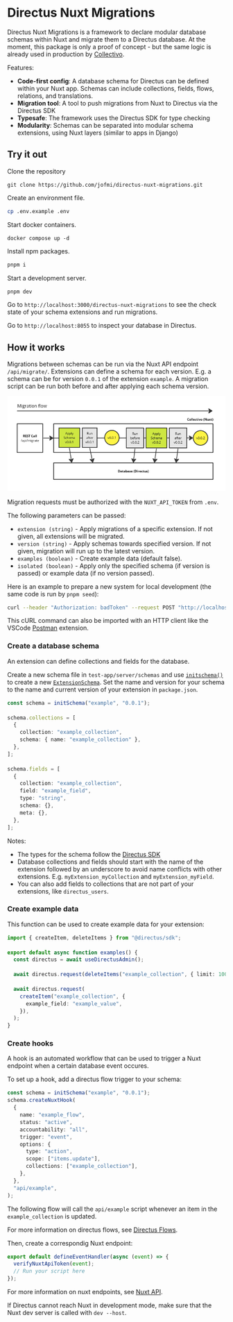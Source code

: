 # Directus Nuxt Migrations

Directus Nuxt Migrations is a framework to declare modular database schemas within Nuxt and migrate them to a Directus database. At the moment, this package is only a proof of concept - but the same logic is already used in production by [Collectivo](https://github.com/collectivo-dev/collectivo).

Features:

- **Code-first config**: A database schema for Directus can be defined within your Nuxt app. Schemas can include collections, fields, flows, relations, and translations.
- **Migration tool**: A tool to push migrations from Nuxt to Directus via the Directus SDK
- **Typesafe**: The framework uses the Directus SDK for type checking
- **Modularity**: Schemas can be separated into modular schema extensions, using Nuxt layers (similar to apps in Django)

## Try it out

Clone the repository

```shell
git clone https://github.com/jofmi/directus-nuxt-migrations.git
```

Create an environment file.

```bash
cp .env.example .env
```

Start docker containers.

```
docker compose up -d
```

Install npm packages.

```sh
pnpm i
```

Start a development server.

```sh
pnpm dev
```

Go to `http://localhost:3000/directus-nuxt-migrations` to see the check state of your schema extensions and run migrations.

Go to `http://localhost:8055` to inspect your database in Directus.

## How it works

Migrations between schemas can be run via the Nuxt API endpoint `/api/migrate/`. Extensions can define a schema for each version. E.g. a schema can be for version `0.0.1` of the extension `example`. A migration script can be run both before and after applying each schema version.

![Migration flow](docs/migrations.png)

Migration requests must be authorized with the `NUXT_API_TOKEN` from `.env`.

The following parameters can be passed:

- `extension (string)` - Apply migrations of a specific extension. If not given, all extensions will be migrated.
- `version (string)` - Apply schemas towards specified version. If not given, migration will run up to the latest version.
- `examples (boolean)` - Create example data (default false).
- `isolated (boolean)` - Apply only the specified schema (if version is passed) or example data (if no version passed).

Here is an example to prepare a new system for local development (the same code is run by `pnpm seed`):

```sh
curl --header "Authorization: badToken" --request POST "http://localhost:3000/api/migrate/?examples=true"
```

This cURL command can also be imported with an HTTP client like the VSCode [Postman](https://www.postman.com/) extension.

### Create a database schema

An extension can define collections and fields for the database.

Create a new schema file in `test-app/server/schemas` and use [`initschema()`](reference.md#initschema) to create a new [`ExtensionSchema`](reference.md#extensionschema). Set the name and version for your schema to the name and current version of your extension in `package.json`.

```ts title="test-app/server/schemas/example_schema_01.ts"
const schema = initSchema("example", "0.0.1");

schema.collections = [
  {
    collection: "example_collection",
    schema: { name: "example_collection" },
  },
];

schema.fields = [
  {
    collection: "example_collection",
    field: "example_field",
    type: "string",
    schema: {},
    meta: {},
  },
];
```

Notes:

- The types for the schema follow the [Directus SDK](https://docs.directus.io/reference/system/collections.html)
- Database collections and fields should start with the name of the extension followed by an underscore to avoid name conflicts with other extensions. E.g. `myExtension_myCollection` and `myExtension_myField`.
- You can also add fields to collections that are not part of your extensions, like `directus_users`.

### Create example data

This function can be used to create example data for your extension:

```ts
import { createItem, deleteItems } from "@directus/sdk";

export default async function examples() {
  const directus = await useDirectusAdmin();

  await directus.request(deleteItems("example_collection", { limit: 1000 }));

  await directus.request(
    createItem("example_collection", {
      example_field: "example_value",
    }),
  );
}
```

### Create hooks

A hook is an automated workflow that can be used to trigger a Nuxt endpoint when a certain database event occures.

To set up a hook, add a directus flow trigger to your schema:

```ts
const schema = initSchema("example", "0.0.1");
schema.createNuxtHook(
  {
    name: "example_flow",
    status: "active",
    accountability: "all",
    trigger: "event",
    options: {
      type: "action",
      scope: ["items.update"],
      collections: ["example_collection"],
    },
  },
  "api/example",
);
```

The following flow will call the `api/example` script whenever an item in the `example_collection` is updated.

For more information on directus flows, see [Directus Flows](https://docs.directus.io/reference/system/flows.html).

Then, create a correspondig Nuxt endpoint:

```ts
export default defineEventHandler(async (event) => {
  verifyNuxtApiToken(event);
  // Run your script here
});
```

For more information on nuxt endpoints, see [Nuxt API](https://nuxt.com/docs/guide/directory-structure/server).

If Directus cannot reach Nuxt in development mode, make sure that the Nuxt dev server is called with `dev --host`.
